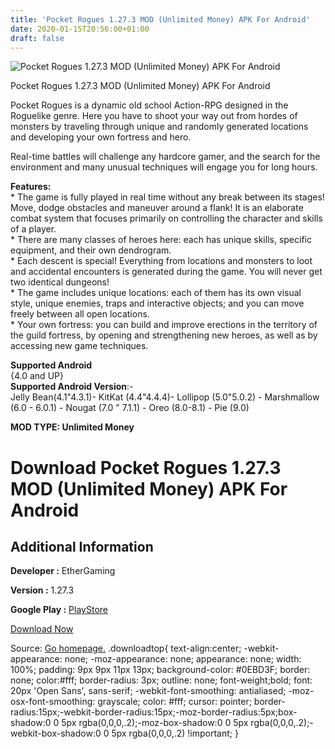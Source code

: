 ```yaml
---
title: 'Pocket Rogues 1.27.3 MOD (Unlimited Money) APK For Android'
date: 2020-01-15T20:56:00+01:00
draft: false
---
```


![Pocket Rogues 1.27.3 MOD (Unlimited Money) APK For Android](https://i2.wp.com/apkhome.net/wp-content/uploads/2020/01/Pocket-Rogues-1.27.3-MOD-Unlimited-Money.png "Pocket Rogues 1.27.3 MOD (Unlimited Money) APK For Android")

  

Pocket Rogues 1.27.3 MOD (Unlimited Money) APK For Android

Pocket Rogues is a dynamic old school Action-RPG designed in the Roguelike genre. Here you have to shoot your way out from hordes of monsters by traveling through unique and randomly generated locations and developing your own fortress and hero.

Real-time battles will challenge any hardcore gamer, and the search for the environment and many unusual techniques will engage you for long hours.

**Features:**  
\* The game is fully played in real time without any break between its stages! Move, dodge obstacles and maneuver around a flank! It is an elaborate combat system that focuses primarily on controlling the character and skills of a player.  
\* There are many classes of heroes here: each has unique skills, specific equipment, and their own dendrogram.  
\* Each descent is special! Everything from locations and monsters to loot and accidental encounters is generated during the game. You will never get two identical dungeons!  
\* The game includes unique locations: each of them has its own visual style, unique enemies, traps and interactive objects; and you can move freely between all open locations.  
\* Your own fortress: you can build and improve erections in the territory of the guild fortress, by opening and strengthening new heroes, as well as by accessing new game techniques.

**Supported Android**  
{4.0 and UP}  
**Supported Android Version**:-  
Jelly Bean(4.1"4.3.1)- KitKat (4.4"4.4.4)- Lollipop (5.0"5.0.2) - Marshmallow (6.0 - 6.0.1) - Nougat (7.0 " 7.1.1) - Oreo (8.0-8.1) - Pie (9.0)

**MOD TYPE: Unlimited Money**

Download Pocket Rogues 1.27.3 MOD (Unlimited Money) APK For Android
===================================================================

Additional Information
----------------------

**Developer :** EtherGaming

**Version :** 1.27.3

**Google Play :** [PlayStore](https://play.google.com/store/apps/details?id=com.EtherGaming.PocketRogues)

  

[Download Now](https://store4app.co/post/pocket-rogues-1-27-3-mod-unlimited-money-apk-for-android_1579114252)

  
Source: [Go homepage.](https://store4app.co/post/pocket-rogues-1-27-3-mod-unlimited-money-apk-for-android_1579114252) .downloadtop{ text-align:center; -webkit-appearance: none; -moz-appearance: none; appearance: none; width: 100%; padding: 9px 9px 11px 13px; background-color: #0EBD3F; border: none; color:#fff; border-radius: 3px; outline: none; font-weight;bold; font: 20px 'Open Sans', sans-serif; -webkit-font-smoothing: antialiased; -moz-osx-font-smoothing: grayscale; color: #fff; cursor: pointer; border-radius:15px;-webkit-border-radius:15px;-moz-border-radius:5px;box-shadow:0 0 5px rgba(0,0,0,.2);-moz-box-shadow:0 0 5px rgba(0,0,0,.2);-webkit-box-shadow:0 0 5px rgba(0,0,0,.2) !important; }